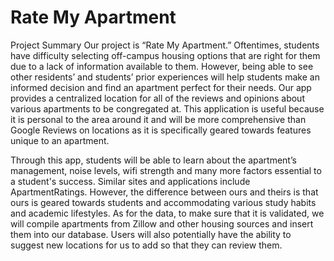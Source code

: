 # Rate My Apartment

Project Summary
Our project is “Rate My Apartment.” Oftentimes, students have difficulty selecting off-campus housing options that are right for them due to a lack of information available to them. However, being able to see other residents’ and students’ prior experiences will help students make an informed decision and find an apartment perfect for their needs. Our app provides a centralized location for all of the reviews and opinions about various apartments to be congregated at. This application is useful because it is personal to the area around it and will be more comprehensive than Google Reviews on locations as it is specifically geared towards features unique to an apartment.

Through this app, students will be able to learn about the apartment’s management, noise levels, wifi strength and many more factors essential to a student's success. Similar sites and applications include ApartmentRatings. However, the difference between ours and theirs is that ours is geared towards students and accommodating various study habits and academic lifestyles. As for the data, to make sure that it is validated, we will compile apartments from Zillow and other housing sources and insert them into our database. Users will also potentially have the ability to suggest new locations for us to add so that they can review them.
